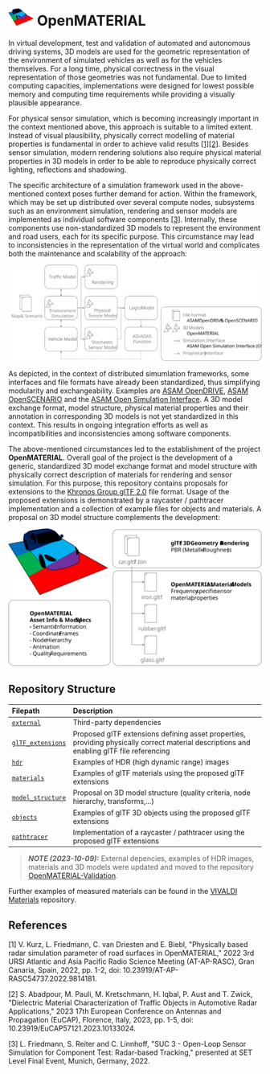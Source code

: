 <img src="Logo.svg" alt="OpenMATERIAL_Logo" width="10%" height="10%"> OpenMATERIAL
============

In virtual development, test and validation of automated and autonomous driving systems, 3D models are used for the geometric representation of the environment of simulated vehicles as well as for the vehicles themselves. For a long time, physical correctness in the visual representation of those geometries was not fundamental. Due to limited computing capacities, implementations were designed for lowest possible memory and computing time requirements while providing a visually plausible appearance. 

For physical sensor simulation, which is becoming increasingly important in the context mentioned above, this approach is suitable to a limited extent. Instead of visual plausibility, physically correct modelling of material properties is fundamental in order to achieve valid results [[1]](#[1])[[2]](#[2]). Besides sensor simulation, modern rendering solutions also require physical material properties in 3D models in order to be able to reproduce physically correct lighting, reflections and shadowing.

The specific architecture of a simulation framework used in the above-mentioned context poses further demand for action. Within the framework, which may be set up distributed over several compute nodes, subsystems such as an environment simulation, rendering and sensor models are implemented as individual software components [[3]](#[3]). Internally, these components use non-standardized 3D models to represent the environment and road users, each for its specific purpose. This circumstance may lead to inconsistencies in the representation of the virtual world and complicates both the maintenance and scalability of the approach:

<p align="center"><img src="Simulation_Architecture.svg" alt="Simulation_Architecture"><br></p>

As depicted, in the context of distributed simumlation frameworks, some interfaces and file formats have already been standardized, thus simplifying modularity and exchangeability. Examples are [ASAM OpenDRIVE](https://www.asam.net/standards/detail/opendrive/), [ASAM OpenSCENARIO](https://www.asam.net/standards/detail/openscenario/) and the [ASAM Open Simulation Interface](https://www.asam.net/standards/detail/osi/). A 3D model exchange format, model structure, physical material properties and their annotation in corresponding 3D models is not yet standardized in this context. This results in ongoing integration efforts as well as incompatibilities and inconsistencies among software components.

The above-mentioned circumstances led to the establishment of the project **OpenMATERIAL**. Overall goal of the project is the development of a generic, standardized 3D model exchange format and model structure with physically correct description of materials for rendering and sensor simulation. For this purpose, this repository contains proposals for extensions to the [Khronos Group glTF 2.0](https://github.com/KhronosGroup/glTF) file format. Usage of the proposed extensions is demonstrated by a raycaster / pathtracer implementation and a collection of example files for objects and materials. A proposal on 3D model structure complements the development:

<p align="center"><img src="Repository_Structure.svg" alt="Repository_Structure"><br></p>

Repository Structure
--------------------

| Filepath                              | Description                                                                                                                               |
|:--------------------------------------|:------------------------------------------------------------------------------------------------------------------------------------------|
| [`external`](external/)               | Third-party dependencies                                                                                                                  |
| [`glTF_extensions`](glTF_extensions/) | Proposed glTF extensions defining asset properties, providing physically correct material descriptions and enabling glTF file referencing |
| [`hdr`](hdr/)                         | Examples of HDR (high dynamic range) images                                                                                               |
| [`materials`](materials/)             | Examples of glTF materials using the proposed glTF extensions                                                                             |
| [`model_structure`](model_structure/) | Proposal on 3D model structure (quality criteria, node hierarchy, transforms,...)                                                         |
| [`objects`](objects/)                 | Examples of glTF 3D objects using the proposed glTF extensions                                                                            |
| [`pathtracer`](pathtracer/)           | Implementation of a raycaster / pathtracer using the proposed glTF extensions                                                             |

> **_NOTE (2023-10-09):_** External depencies, examples of HDR images, materials and 3D models were updated and moved to the repository [OpenMATERIAL-Validation](https://github.com/LudwigFriedmann/OpenMATERIAL-Validation).

Further examples of measured materials can be found in the [VIVALDI Materials](https://github.com/SevdaKIT1234/VIVALDI_Materials) repository.  

References
----------
<a name="[1]"></a>[1] V. Kurz, L. Friedmann, C. van Driesten and E. Biebl, "Physically based radar simulation parameter of road surfaces in OpenMATERIAL," 2022 3rd URSI Atlantic and Asia Pacific Radio Science Meeting (AT-AP-RASC), Gran Canaria, Spain, 2022, pp. 1-2, doi: 10.23919/AT-AP-RASC54737.2022.9814181.

<a name="[2]"></a>[2] S. Abadpour, M. Pauli, M. Kretschmann, H. Iqbal, P. Aust and T. Zwick, "Dielectric Material Characterization of Traffic Objects in Automotive Radar Applications," 2023 17th European Conference on Antennas and Propagation (EuCAP), Florence, Italy, 2023, pp. 1-5, doi: 10.23919/EuCAP57121.2023.10133024.

<a name="[3]"></a>[3] L. Friedmann, S. Reiter and C. Linnhoff, "SUC 3 - Open-Loop Sensor Simulation for Component Test: Radar-based Tracking," presented at SET Level Final Event, Munich, Germany, 2022.
